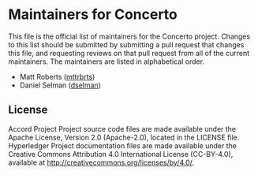 # Maintainers for Concerto

This file is the official list of maintainers for the Concerto project.
Changes to this list should be submitted by submitting a pull request that changes this file, and requesting reviews on that pull request from all of the current maintainers.
The maintainers are listed in alphabetical order.

- Matt Roberts ([mttrbrts](https://github.com/mttrbrts))
- Daniel Selman ([dselman](https://github.com/dselman))

## License <a name="license"></a>
Accord Project Project source code files are made available under the Apache License, Version 2.0 (Apache-2.0), located in the LICENSE file. Hyperledger Project documentation files are made available under the Creative Commons Attribution 4.0 International License (CC-BY-4.0), available at http://creativecommons.org/licenses/by/4.0/.
